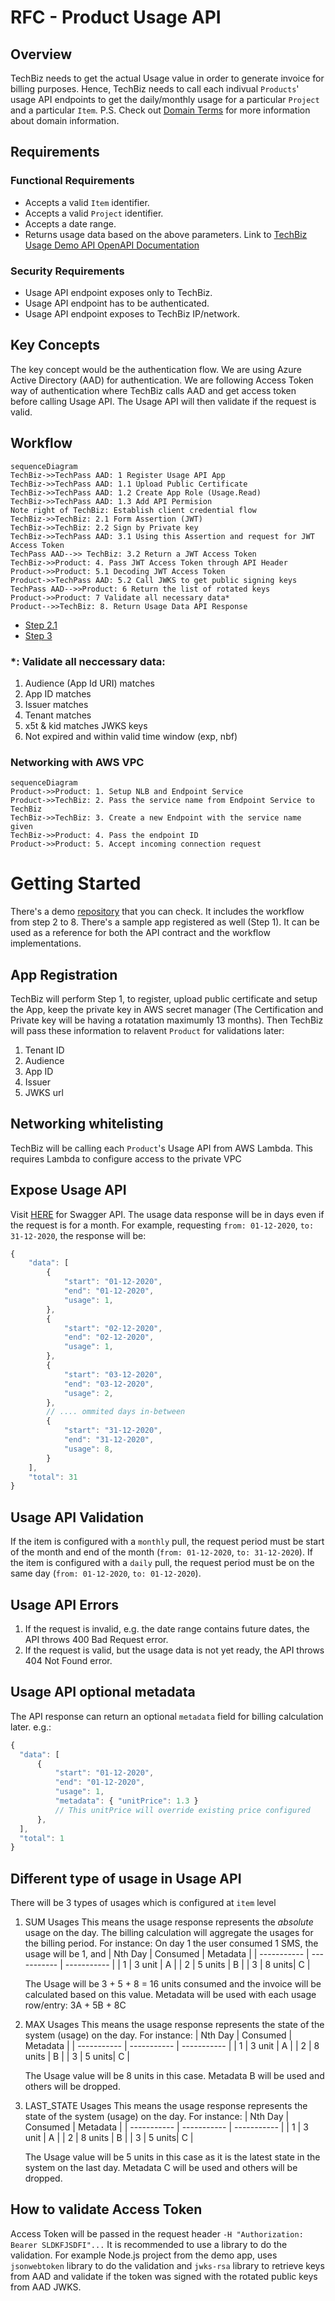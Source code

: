 # RFC - Product Usage API

## Overview

TechBiz needs to get the actual Usage value in order to generate invoice for billing purposes. Hence, TechBiz needs to call each indivual `Products`' usage API endpoints to get the daily/monthly usage for a particular `Project` and a particular `Item`.
P.S. Check out [Domain Terms](domain_terms.md) for more information about domain information.

## Requirements

### Functional Requirements

- Accepts a valid `Item` identifier.
- Accepts a valid `Project` identifier.
- Accepts a date range.
- Returns usage data based on the above parameters.
  Link to [TechBiz Usage Demo API OpenAPI Documentation](https://stg.docs.developer.gov.sg/docs/private/341123320/TechBiz-usage-demp-api/)

### Security Requirements

- Usage API endpoint exposes only to TechBiz.
- Usage API endpoint has to be authenticated.
- Usage API endpoint exposes to TechBiz IP/network.

## Key Concepts

The key concept would be the authentication flow. We are using Azure Active Directory (AAD) for authentication. We are following Access Token way of authentication where TechBiz calls AAD and get access token before calling Usage API. The Usage API will then validate if the request is valid.

## Workflow

```mermaid
sequenceDiagram
TechBiz->>TechPass AAD: 1 Register Usage API App
TechBiz->>TechPass AAD: 1.1 Upload Public Certificate
TechBiz->>TechPass AAD: 1.2 Create App Role (Usage.Read)
TechBiz->>TechPass AAD: 1.3 Add API Permision
Note right of TechBiz: Establish client credential flow
TechBiz->>TechBiz: 2.1 Form Assertion (JWT)
TechBiz->>TechBiz: 2.2 Sign by Private key
TechBiz->>TechPass AAD: 3.1 Using this Assertion and request for JWT Access Token
TechPass AAD-->> TechBiz: 3.2 Return a JWT Access Token
TechBiz->>Product: 4. Pass JWT Access Token through API Header
Product->>Product: 5.1 Decoding JWT Access Token
Product->>TechPass AAD: 5.2 Call JWKS to get public signing keys
TechPass AAD-->>Product: 6 Return the list of rotated keys
Product->>Product: 7 Validate all necessary data*
Product-->>TechBiz: 8. Return Usage Data API Response
```

- [Step 2.1](https://docs.microsoft.com/en-us/azure/active-directory/develop/active-directory-certificate-credentials)
- [Step 3](https://docs.microsoft.com/en-us/azure/active-directory/develop/v2-oauth2-client-creds-grant-flow#second-case-access-token-request-with-a-certificate)

### \*: Validate all neccessary data:

1. Audience (App Id URI) matches
2. App ID matches
3. Issuer matches
4. Tenant matches
5. x5t & kid matches JWKS keys
6. Not expired and within valid time window (exp, nbf)

### Networking with AWS VPC

```mermaid
sequenceDiagram
Product->>Product: 1. Setup NLB and Endpoint Service
Product->>TechBiz: 2. Pass the service name from Endpoint Service to TechBiz
TechBiz->>TechBiz: 3. Create a new Endpoint with the service name given
TechBiz->>Product: 4. Pass the endpoint ID
Product->>Product: 5. Accept incoming connection request
```

# Getting Started

There's a demo [repository](https://bitbucket.ship.gov.sg/projects/TECHSBUSIN/repos/TechBiz-demo-usage-api) that you can check. It includes the workflow from step 2 to 8. There's a sample app registered as well (Step 1). It can be used as a reference for both the API contract and the workflow implementations.

## App Registration

TechBiz will perform Step 1, to register, upload public certificate and setup the App, keep the private key in AWS secret manager (The Certification and Private key will be having a rotatation maximumly 13 months). Then TechBiz will pass these information to relavent `Product` for validations later:

1. Tenant ID
2. Audience
3. App ID
4. Issuer
5. JWKS url

## Networking whitelisting

TechBiz will be calling each `Product`'s Usage API from AWS Lambda. This requires Lambda to configure access to the private VPC

## Expose Usage API

Visit [HERE](https://stg.docs.developer.gov.sg/docs/private/341123320/TechBiz-usage-demp-api/) for Swagger API.
The usage data response will be in days even if the request is for a month. For example, requesting `from: 01-12-2020`, `to: 31-12-2020`, the response will be:

```js
{
    "data": [
        {
            "start": "01-12-2020",
            "end": "01-12-2020",
            "usage": 1,
        },
        {
            "start": "02-12-2020",
            "end": "02-12-2020",
            "usage": 1,
        },
        {
            "start": "03-12-2020",
            "end": "03-12-2020",
            "usage": 2,
        },
        // .... ommited days in-between
        {
            "start": "31-12-2020",
            "end": "31-12-2020",
            "usage": 8,
        }
    ],
    "total": 31
}
```

## Usage API Validation

If the item is configured with a `monthly` pull, the request period must be start of the month and end of the month (`from: 01-12-2020`, `to: 31-12-2020`). If the item is configured with a `daily` pull, the request period must be on the same day (`from: 01-12-2020`, `to: 01-12-2020`).

## Usage API Errors

1. If the request is invalid, e.g. the date range contains future dates, the API throws 400 Bad Request error.
2. If the request is valid, but the usage data is not yet ready, the API throws 404 Not Found error.

## Usage API optional metadata

The API response can return an optional `metadata` field for billing calculation later. e.g.:

```js
{
  "data": [
      {
          "start": "01-12-2020",
          "end": "01-12-2020",
          "usage": 1,
          "metadata": { "unitPrice": 1.3 }
          // This unitPrice will override existing price configured
      },
  ],
  "total": 1
}
```

## Different type of usage in Usage API

There will be 3 types of usages which is configured at `item` level

1. SUM Usages
   This means the usage response represents the _absolute_ usage on the day. The billing calculation will aggregate the usages for the billing period. For instance:
   On day 1 the user consumed 1 SMS, the usage will be 1, and
   | Nth Day | Consumed | Metadata |
   | ----------- | ----------- | ----------- |
   | 1 | 3 unit | A |
   | 2 | 5 units | B |
   | 3 | 8 units| C |

   The Usage will be 3 + 5 + 8 = 16 units consumed and the invoice will be calculated based on this value. Metadata will be used with each usage row/entry: 3A + 5B + 8C

2. MAX Usages
   This means the usage response represents the state of the system (usage) on the day. For instance:
   | Nth Day | Consumed | Metadata |
   | ----------- | ----------- | ----------- |
   | 1 | 3 unit | A |
   | 2 | 8 units | B |
   | 3 | 5 units| C |

   The Usage value will be 8 units in this case. Metadata B will be used and others will be dropped.

3. LAST_STATE Usages
   This means the usage response represents the state of the system (usage) on the day. For instance:
   | Nth Day | Consumed | Metadata |
   | ----------- | ----------- | ----------- |
   | 1 | 3 unit | A |
   | 2 | 8 units | B |
   | 3 | 5 units| C |

   The Usage value will be 5 units in this case as it is the latest state in the system on the last day. Metadata C will be used and others will be dropped.

## How to validate Access Token

Access Token will be passed in the request header
`-H "Authorization: Bearer SLDKFJSDFI"...`
It is recommended to use a library to do the validation. For example Node.js project from the demo app, uses `jsonwebtoken` library to do the validation and `jwks-rsa` library to retrieve keys from AAD and validate if the token was signed with the rotated public keys from AAD JWKS.
